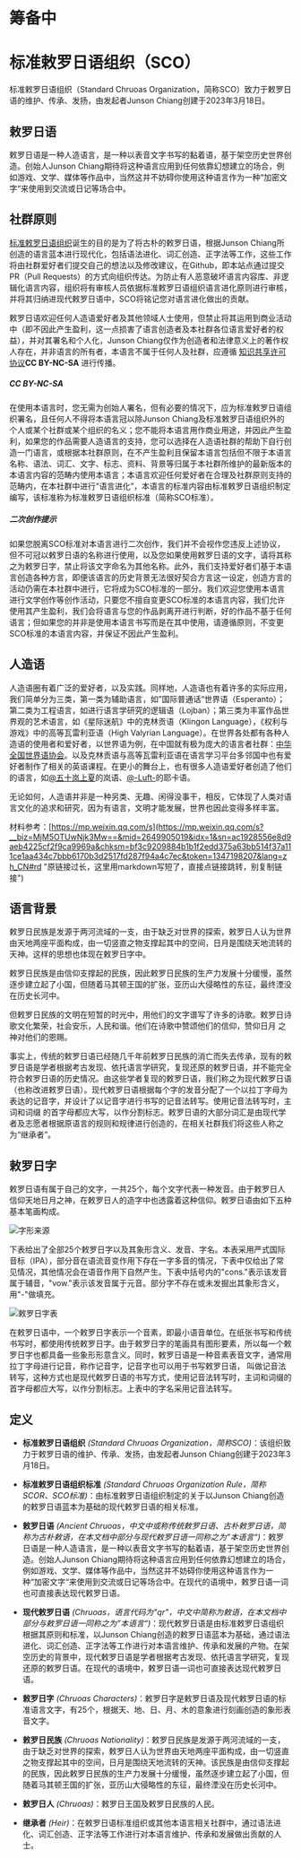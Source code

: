 # 筹备中
# 标准敕罗日语组织（SCO）

标准敕罗日语组织（Standard Chruoas Organization，简称SCO）致力于敕罗日语的维护、传承、发扬，由发起者Junson Chiang创建于2023年3月18日。

## 敕罗日语

敕罗日语是一种人造语言，是一种以表音文字书写的黏着语，基于架空历史世界创造。创始人Junson Chiang期待将这种语言应用到任何依靠幻想建立的场合，例如游戏、文学、媒体等作品中，当然这并不妨碍你使用这种语言作为一种“加密文字“来使用到交流或日记等场合中。

## 社群原则

[标准敕罗日语组织](https://github.com/Junson-Chiang/Standard-Chruoas-Organization "Github阵地")诞生的目的是为了将古朴的敕罗日语，根据Junson Chiang所创造的语言蓝本进行现代化，包括语法进化、词汇创造、正字法等工作，这些工作将由社群爱好者们提交自己的想法以及修改建议，在Github，即本站点通过提交PR（Pull Requests）的方式向组织传达。为防止有人恶意破坏语言内容库、非逻辑化语言内容，组织将有审核人员依据标准敕罗日语组织语言进化原则进行审核，并将其归纳进现代敕罗日语中，SCO将铭记您对语言进化做出的贡献。

敕罗日语欢迎任何人造语爱好者及其他领域人士使用，但禁止将其运用到商业活动中（即不因此产生盈利，这一点损害了语言创造者及本社群各位语言爱好者的权益），并对其署名和个人化，Junson Chiang仅作为创造者和法律意义上的著作权人存在，并非语言的所有者，本语言不属于任何人及社群，应遵循 [知识共享许可协议](https://creativecommons.org/ "CC官网")**CC BY-NC-SA** 进行传播。

##### **CC BY-NC-SA**

在使用本语言时，您无需为创始人署名，但有必要的情况下，应为标准敕罗日语组织署名，且任何人不得将本语言冠以除Junson Chiang及标准敕罗日语组织外的个人或某个社群或某个组织的名义；您不能将本语言用作商业用途，并因此产生盈利，如果您的作品需要人造语言的支持，您可以选择在人造语社群的帮助下自行创造一门语言，或根据本社群原则，在不产生盈利且保留本语言包括但不限于本语言名称、语法、词汇、文字、标志、资料、背景等归属于本社群所维护的最新版本的本语言内容的范畴内使用本语言；本语言欢迎任何爱好者在合理及社群原则支持的范畴内，在本社群中进行“语言进化”，本语言的标准内容由标准敕罗日语组织制定编写，该标准称为标准敕罗日语组织标准（简称SCO标准）。

##### 二次创作提示

如果您脱离SCO标准对本语言进行二次创作，我们并不会视作您违反上述协议，但不可冠以敕罗日语的名称进行使用，以及您如果使用敕罗日语的文字，请将其称之为敕罗日字，禁止将该文字命名为其他名称。此外，我们支持爱好者们基于本语言创造各种方言，即便该语言的历史背景无法很好契合方言这一设定，创造方言的活动仍需在本社群中进行，它将成为SCO标准的一部分。我们欢迎您使用本语言进行文学创作等创作活动，只要您不擅自变更SCO标准的本语言内容，我们允许使用其产生盈利，我们会将语言与您的作品剥离开进行判断，好的作品不基于任何语言；但如果您的并非是使用本语言书写而是在其中使用，请遵循原则，不变更SCO标准的本语言内容，并保证不因此产生盈利。

## 人造语

人造语圈有着广泛的爱好者，以及实践。同样地，人造语也有着许多的实际应用，我们简单分为三类，第一类为辅助语言，如”国际普通话“世界语（Esperanto）；第二类为工程语言，如进行语言学研究的逻辑语（Lojban）；第三类为丰富作品世界观的艺术语言，如《星际迷航》中的克林贡语（Klingon Language），《权利与游戏》中的高等瓦雷利亚语（High Valyrian Language）。在世界各处都有各种人造语的使用者和爱好者，以世界语为例，在中国就有极为庞大的语言者社群：[中华全国世界语协会](https://www.chinaesperantoligo.com.cn/ "中华全国世界语协会官网")。以及克林贡语与高等瓦雷利亚语在语言学习平台多邻国中也有爱好者制作了相关的英语课程。在更小的舞台上，也有很多人造语爱好者创造了他们的语言，如[@五十岚上夏](https://space.bilibili.com/19147512 "五十岚上夏Bilibili主页")的岚语、[@-Luft-](https://space.bilibili.com/509651782 "-Luft- Bilibili主页")的耶卡语。

无论如何，人造语并非是一种另类、无趣、闲得没事干，相反，它体现了人类对语言文化的追求和研究，因为有语言，文明才能发展，世界也因此变得多样丰富。

材料参考：[https://mp.weixin.qq.com/s](https://mp.weixin.qq.com/s?__biz=MjM5OTUwNjk3Mw==&mid=2649905019&idx=1&sn=ac1928556e8d9aeb4225cf2f9ca9969a&chksm=bf3c9209884b1b1f2edd375a63bb514f37a111ce1aa434c7bbb6170b3d2517fd287f94a4c7ec&token=1347198207&lang=zh_CN#rd "原链接过长，这里用markdown写短了，直接点链接跳转，别复制链接")

## 语言背景

敕罗日民族是发源于两河流域的一支，由于缺乏对世界的探索，敕罗日人认为世界由天地两座平面构成，由一切竖直之物支撑起其中的空间，日月是围绕天地流转的天神。这样的思想也体现在敕罗日字中。

敕罗日民族是由信仰支撑起的民族，因此敕罗日民族的生产力发展十分缓慢，虽然逐步建立起了小国，但随着马其顿王国的扩张，亚历山大侵略性的东征，最终湮没在历史长河中。

但敕罗日民族的文明在短暂的时光中，用他们的文字谱写了许多的诗歌。敕罗日诗歌文化繁荣，社会安乐，人民和谐。他们在诗歌中赞颂他们的信仰，赞仰日月 之神对他们的恩赐。

事实上，传统的敕罗日语已经随几千年前敕罗日民族的消亡而失去传承，现有的敕罗日语是学者根据考古发现、依托语言学研究，复现还原的敕罗日语，并不能完全符合敕罗日语的历史情况。由这些学者复现的敕罗日语，我们称之为现代敕罗日语（也称改进敕罗日语）。现代敕罗日语根据每个字的发音分配了一个以拉丁字母为表达的记音字，并设计了以记音字进行书写的记音法转写。使用记音法转写时，主词和词缀 的首字母都应大写，以作分割标志。敕罗日语的大部分词汇是由现代学者及志愿者根据原语言的规则和规律进行创造的，在相关社群我们将这些人称之为“继承者”。

## 敕罗日字

敕罗日语有属于自己的文字，一共25个，每个文字代表一种发音。由于敕罗日人信仰天地日月之神，在敕罗日人的造字中也透露着这种信仰。敕罗日语由如下五种基本笔画构成。

![字形来源](https://github.com/Junson-Chiang/Standard-Chruoas-Organization/assets/121187248/a50606a7-1de8-427e-a347-c23395a046dd)


下表给出了全部25个敕罗日字以及其象形含义、发音、字名。本表采用严式国际音标（IPA），部分音在语流音变作用下存在一字多音的情况，下表中仅给出了常见情况，其他情况会在语音作用下自然产生。下表中括号内的"cons."表示该发音属于辅音，"vow."表示该发音属于元音。部分字不存在或未发掘出其象形含义，用"-"做填充。

![敕罗日字表](https://github.com/Junson-Chiang/Standard-Chruoas-Organization/assets/121187248/8f9e6623-d405-40ec-8845-0b0701e95b9d)


在敕罗日语中，一个敕罗日字表示一个音素，即最小语音单位。在纸张书写和传统书写时，都使用传统敕罗日字。由于敕罗日字的笔画具有图形要素，所以每一个敕罗日字也都具备一些象形形意含义。同时，敕罗日语是一种音素表音文字，通常用拉丁字母进行记音，称作记音字，记音字也可以用于书写敕罗日语， 叫做记音法转写，这种方式也是现代敕罗日语的书写方式，使用记音法转写时，主词和词缀的首字母都应大写，以作分割标志。上表中的字名采用记音法转写。

## 定义

- **标准敕罗日语组织** *(Standard Chruoas Organization，简称SCO)*：该组织致力于敕罗日语的维护、传承、发扬，由发起者Junson Chiang创建于2023年3月18日。

- **标准敕罗日语组织标准** *(Standard Chruoas Organization Rule，简称SCOR、SCO标准)*：由标准敕罗日语组织制定的关于以Junson Chiang创造的敕罗日语蓝本为基础的现代敕罗日语的相关标准。

- **敕罗日语** *(Ancient Chruoas，中文中或称传统敕罗日语、古朴敕罗日语，简称为古朴敕语，在本文档中部分与现代敕罗日语一同称之为”本语言“)*：敕罗日语是一种人造语言，是一种以表音文字书写的黏着语，基于架空历史世界创造。创始人Junson Chiang期待将这种语言应用到任何依靠幻想建立的场合，例如游戏、文学、媒体等作品中，当然这并不妨碍你使用这种语言作为一种“加密文字“来使用到交流或日记等场合中。在现代的语境中，敕罗日语一词也可直接表达现代敕罗日语。
- **现代敕罗日语** *(Chruoas，语言代码为"qr"，中文中简称为敕语，在本文档中部分与敕罗日语一同称之为”本语言“)*：现代敕罗日语是由标准敕罗日语组织根据其原则和标准，以Junson Chiang创造的敕罗日语蓝本为基础，通过语法进化、词汇创造、正字法等工作进行对本语言维护、传承和发展的产物。在架空历史的背景中，现代敕罗日语是学者根据考古发现、依托语言学研究，复现还原的敕罗日语。在现代的语境中，敕罗日语一词也可直接表达现代敕罗日语。
- **敕罗日字** *(Chruoas Characters)*：敕罗日字是敕罗日语及现代敕罗日语的标准语言文字，有25个，根据天、地、日、月、木的意象进行刻画创造的象形表音文字。
- **敕罗日民族** *(Chruoas Nationality)*：敕罗日民族是发源于两河流域的一支，由于缺乏对世界的探索，敕罗日人认为世界由天地两座平面构成，由一切竖直之物支撑起其中的空间，日月是围绕天地流转的天神。该民族是由信仰支撑起的民族，因此敕罗日民族的生产力发展十分缓慢，虽然逐步建立起了小国，但随着马其顿王国的扩张，亚历山大侵略性的东征，最终湮没在历史长河中。
- **敕罗日人** *(Chruoas)*：敕罗日王国及敕罗日民族的人民。
- **继承者** *(Heir)*：在敕罗日语标准组织或其他本语言相关社群中，通过语法进化、词汇创造、正字法等工作进行对本语言维护、传承和发展做出贡献的人士。



